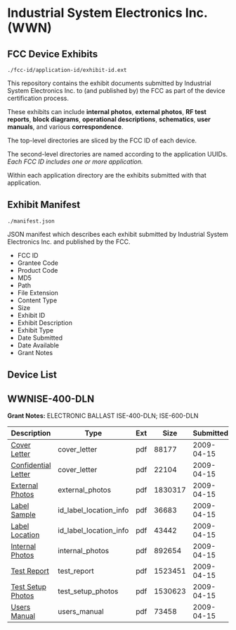 # Industrial System Electronics Inc. (WWN)
## FCC Device Exhibits

```
./fcc-id/application-id/exhibit-id.ext
```

This repository contains the exhibit documents submitted by Industrial System Electronics Inc. to (and published by) the FCC as part of the device certification process.

These exhibits can include **internal photos**, **external photos**, **RF test reports**, **block diagrams**, **operational descriptions**, **schematics**, **user manuals**, and various **correspondence**.

The top-level directories are sliced by the FCC ID of each device.

The second-level directories are named according to the application UUIDs. *Each FCC ID includes one or more application.*

Within each application directory are the exhibits submitted with that application. 

## Exhibit Manifest

```
./manifest.json
```

JSON manifest which describes each exhibit submitted by Industrial System Electronics Inc. and published by the FCC.

- FCC ID
- Grantee Code
- Product Code
- MD5
- Path
- File Extension
- Content Type
- Size
- Exhibit ID
- Exhibit Description
- Exhibit Type
- Date Submitted
- Date Available
- Grant Notes

## Device List
## WWNISE-400-DLN
**Grant Notes:** ELECTRONIC BALLAST ISE-400-DLN; ISE-600-DLN

| Description | Type | Ext | Size | Submitted | Available |
| ----------- | ---- | --- | ---- | --------- | --------- |
| [Cover Letter](WWNISE-400-DLN/beb8770b459e3d9ea21e69815cfc828f/1097240.pdf) | cover_letter | pdf | 88177 | 2009-04-15 | 2009-04-16 |
| [Confidential Letter](WWNISE-400-DLN/beb8770b459e3d9ea21e69815cfc828f/1097241.pdf) | cover_letter | pdf | 22104 | 2009-04-15 | 2009-04-16 |
| [External Photos](WWNISE-400-DLN/beb8770b459e3d9ea21e69815cfc828f/1097245.pdf) | external_photos | pdf | 1830317 | 2009-04-15 | 2009-04-16 |
| [Label Sample](WWNISE-400-DLN/beb8770b459e3d9ea21e69815cfc828f/1097249.pdf) | id_label_location_info | pdf | 36683 | 2009-04-15 | 2009-04-16 |
| [Label Location](WWNISE-400-DLN/beb8770b459e3d9ea21e69815cfc828f/1097251.pdf) | id_label_location_info | pdf | 43442 | 2009-04-15 | 2009-04-16 |
| [Internal Photos](WWNISE-400-DLN/beb8770b459e3d9ea21e69815cfc828f/1097247.pdf) | internal_photos | pdf | 892654 | 2009-04-15 | 2009-04-16 |
| [Test Report](WWNISE-400-DLN/beb8770b459e3d9ea21e69815cfc828f/1097242.pdf) | test_report | pdf | 1523451 | 2009-04-15 | 2009-04-16 |
| [Test Setup Photos](WWNISE-400-DLN/beb8770b459e3d9ea21e69815cfc828f/1097243.pdf) | test_setup_photos | pdf | 1530623 | 2009-04-15 | 2009-04-16 |
| [Users Manual](WWNISE-400-DLN/beb8770b459e3d9ea21e69815cfc828f/1097244.pdf) | users_manual | pdf | 73458 | 2009-04-15 | 2009-04-16 |
